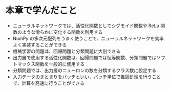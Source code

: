 # 本章で学んだこと

- ニューラルネットワークでは、活性化関数としてシグモイド関数や ReLu 関数のような滑らかに変化する関数を利用する
- NumPy の多次元配列をうまく使うことで、ニューラルネットワークを効率よく実装することができる
- 機械学習の問題は、回帰問題と分類問題に大別できる
- 出力層で使用する活性化関数は、回帰問題では恒等関数、分類問題ではソフトマックス関数を一般的に使用する
- 分類問題では、出力層のニューロンの数を分類するクラス数に設定する
- 入力データのまとまりをバッチといい、バッチ単位で推論処理を行うことで、計算を高速に行うことができる
